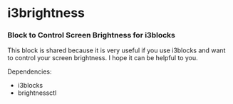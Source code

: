 # i3brightness
### Block to Control Screen Brightness for i3blocks

This block is shared because it is very useful if you use i3blocks and want to control your screen brightness.
I hope it can be helpful to you.

Dependencies:
* i3blocks
* brightnessctl
